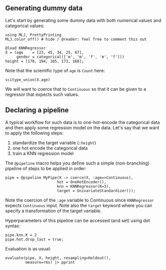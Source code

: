 <!--This file was generated, do not modify it.-->
## Generating dummy data

Let's start by generating some dummy data with both numerical values and categorical values:

```julia:ex1
using MLJ, PrettyPrinting
MLJ.color_off() # hide / @reader: feel free to comment this out

@load KNNRegressor
X = (age    = [23, 45, 34, 25, 67],
     gender = categorical(['m', 'm', 'f', 'm', 'f']))
height = [178, 194, 165, 173, 168];
```

Note that the scientific type of `age` is `Count` here:

```julia:ex2
scitype_union(X.age)
```

We will want to coerce that to `Continuous` so that it can be given to a regressor that expects such values.

## Declaring a pipeline

A typical workflow for such data is to one-hot-encode the categorical data and then apply some regression model on the data.
Let's say that we want to apply the following steps:
1. standardize the target variable (`:height`)
1. one hot encode the categorical data
1. train a KNN regression model

The `@pipeline` macro helps you define such a simple (non-branching) pipeline of steps to be applied in order:

```julia:ex3
pipe = @pipeline MyPipe(X -> coerce(X, :age=>Continuous),
                       hot = OneHotEncoder(),
                       knn = KNNRegressor(K=3),
                       target = UnivariateStandardizer());
```

Note the coercion of the `:age` variable to Continuous since `KNNRegressor` expects `Continuous` input.
Note also the `target` keyword where you can specify a transformation of the target variable.

Hyperparameters of this pipeline can be accessed (and set) using dot syntax:

```julia:ex4
pipe.knn.K = 2
pipe.hot.drop_last = true;
```

Evaluation is as usual:

```julia:ex5
evaluate(pipe, X, height, resampling=Holdout(),
         measure=rms) |> pprint
```

